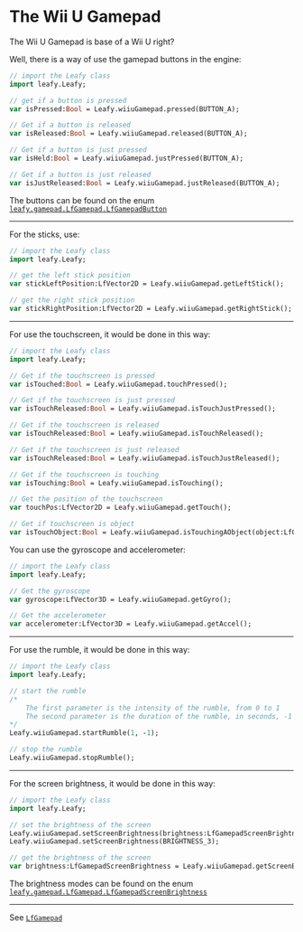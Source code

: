# The Wii U Gamepad

The Wii U Gamepad is base of a Wii U right?

Well, there is a way of use the gamepad buttons in the engine:

```haxe
// import the Leafy class
import leafy.Leafy;

// get if a button is pressed
var isPressed:Bool = Leafy.wiiuGamepad.pressed(BUTTON_A);

// Get if a button is released
var isReleased:Bool = Leafy.wiiuGamepad.released(BUTTON_A);

// Get if a button is just pressed
var isHeld:Bool = Leafy.wiiuGamepad.justPressed(BUTTON_A);

// Get if a button is just released
var isJustReleased:Bool = Leafy.wiiuGamepad.justReleased(BUTTON_A);
```

The buttons can be found on the enum [``leafy.gamepad.LfGamepad.LfGamepadButton``](https://github.com/Slushi-Github/leafyEngine/blob/main/leafy/gamepad/LfGamepad.hx)

--------

For the sticks, use:

```haxe
// import the Leafy class
import leafy.Leafy;

// get the left stick position
var stickLeftPosition:LfVector2D = Leafy.wiiuGamepad.getLeftStick();

// get the right stick position
var stickRightPosition:LfVector2D = Leafy.wiiuGamepad.getRightStick();
```

--------

For use the touchscreen, it would be done in this way:
```haxe
// import the Leafy class
import leafy.Leafy;

// Get if the touchscreen is pressed
var isTouched:Bool = Leafy.wiiuGamepad.touchPressed();

// Get if the touchscreen is just pressed
var isTouchReleased:Bool = Leafy.wiiuGamepad.isTouchJustPressed();

// Get if the touchscreen is released
var isTouchReleased:Bool = Leafy.wiiuGamepad.isTouchReleased();

// Get if the touchscreen is just released
var isTouchReleased:Bool = Leafy.wiiuGamepad.isTouchJustReleased();

// Get if the touchscreen is touching
var isTouching:Bool = Leafy.wiiuGamepad.isTouching();

// Get the position of the touchscreen
var touchPos:LfVector2D = Leafy.wiiuGamepad.getTouch();

// Get if touchscreen is object
var isTouchObject:Bool = Leafy.wiiuGamepad.isTouchingAObject(object:LfObject);
```

You can use the gyroscope and accelerometer:
```haxe
// import the Leafy class
import leafy.Leafy;

// Get the gyroscope
var gyroscope:LfVector3D = Leafy.wiiuGamepad.getGyro();

// Get the accelerometer
var accelerometer:LfVector3D = Leafy.wiiuGamepad.getAccel();
```

--------

For use the rumble, it would be done in this way:
```haxe
// import the Leafy class
import leafy.Leafy;

// start the rumble
/*
    The first parameter is the intensity of the rumble, from 0 to 1
    The second parameter is the duration of the rumble, in seconds, -1 for infinite
*/
Leafy.wiiuGamepad.startRumble(1, -1);

// stop the rumble
Leafy.wiiuGamepad.stopRumble();
```

--------

For the screen brightness, it would be done in this way:
```haxe
// import the Leafy class
import leafy.Leafy;

// set the brightness of the screen
Leafy.wiiuGamepad.setScreenBrightness(brightness:LfGamepadScreenBrightness);
Leafy.wiiuGamepad.setScreenBrightness(BRIGHTNESS_3);

// get the brightness of the screen
var brightness:LfGamepadScreenBrightness = Leafy.wiiuGamepad.getScreenBrightness();
```
The brightness modes can be found on the enum [``leafy.gamepad.LfGamepad.LfGamepadScreenBrightness``](https://github.com/Slushi-Github/leafyEngine/blob/main/leafy/gamepad/LfGamepad.hx)

--------

See [``LfGamepad``](https://github.com/Slushi-Github/leafyEngine/blob/main/leafy/gamepad/LfGamepad.hx)
